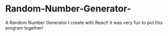 # Random-Number-Generator-
A Random Number Generator I create with React! It was very fun to put this program together!
